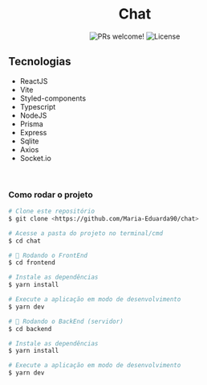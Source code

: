 <h1 align="center">
  Chat
</h1>

<p align="center">
 <img src="https://img.shields.io/static/v1?label=PRs&message=welcome&color=49AA26&labelColor=000000" alt="PRs welcome!" />

  <img alt="License" src="https://img.shields.io/static/v1?label=license&message=MIT&color=49AA26&labelColor=000000">
</p>

## Tecnologias

- ReactJS
- Vite
- Styled-components
- Typescript
- NodeJS
- Prisma
- Express
- Sqlite
- Axios
- Socket.io

</br>

### Como rodar o projeto

```bash
# Clone este repositório
$ git clone <https://github.com/Maria-Eduarda90/chat>

# Acesse a pasta do projeto no terminal/cmd
$ cd chat

# 🎲 Rodando o FrontEnd
$ cd frontend

# Instale as dependências
$ yarn install

# Execute a aplicação em modo de desenvolvimento
$ yarn dev

# 🎲 Rodando o BackEnd (servidor)
$ cd backend

# Instale as dependências
$ yarn install

# Execute a aplicação em modo de desenvolvimento
$ yarn dev

```

</br>

<h1 align="center"> 
<!-- 	Projeto  -->
</h1>

<h1 align="center">
<!--   <img alt="chat" title="#chat" src="./frontend/src/assets/20220512_200903.gif" /> -->
</h1>
<h1 align="center">
<!--   <img alt="chat" title="#chat" src="./frontend/src/assets/20220512_201702.gif" /> -->
</h1>
